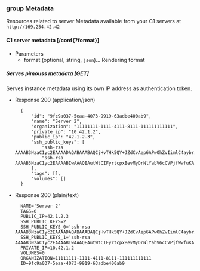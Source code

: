 ### group Metadata

Resources related to server Metadata available from your C1 servers at `http://169.254.42.42`

#### C1 server metadata [/conf{?format}]

+ Parameters
    + format (optional, string, `json`)... Rendering format

##### Serves pimouss metadata [GET]
Serves instance metadata using its own IP address as authentication token.

+ Response 200 (application/json)

        {
            "id": "9fc9a037-5eaa-4073-9919-63adbe400ab9",
            "name": "Server 2",
            "organization": "11111111-1111-4111-8111-111111111111",
            "private_ip": "10.42.1.2",
            "public_ip": "42.1.2.3",
            "ssh_public_keys": [
                "ssh-rsa AAAAB3NzaC1yc2EAAAADAQABAAABAQCjHvTHk5QY+JZdCvAep6APwOhZvIimlC4aybrXkGSBxpNeZI1f+AexDuFFWGZPb1y135pgTAc7VXpKD2FU2xd4EwsSTHaBcaBIs1HkhpFScTwN15IfLiefIHgjgveP/8U8AKQvCK7oecz3egjvqNtBDDj9cHySpQ6w5Zq/rtF7Ku8xAfBa78NEQrwaYvdfHqI/1APeoo61MJse+xZH2LVHX1EZp79jRbHny/0WkZifVXudDCmM9aqI3G1ZgWTWvFxHW/HTkSLz1v8OHD1ZPOEjIIKLxCoYE4kukK2eVZVUWFb+iU+u6GunwqWUa6W/g+0NzpEoSHVcasIC88d3tBZD",
                "ssh-rsa AAAAB3NzaC1yc2EAAAABIwAAAQEAutWtCIFyrtcpxBevMyDrNlYabV6cCVPjfWwfuKABofuWwCSX8gP2gSnmjQCdtTwYnz/vAuAXbKxn8pxtUy4c24oRvtwqHpEsFDMpzzMzWtghQFOHEd7NWzda3yDGCaJ8OFD1IkiFad5QNKmOt8nlERBUK9cwbPjzhTnP/o2Odn5nJJ8WySn0/TWwMaHH6hpZTtKMSrIn06Fo5MviPfeZ9Loe8IfgV7llB7ITMFTUKP5vPVvMlPJi8MYeo0AYmhFhbTO5wWj8hK8AJELF9RwMCehcsxjDRxKKbxiv9RL3yIdBH0dftlaNX5rYazRp4zB2BYvfPNjhpTqrY2RdPYAvTw=="
            ],
            "tags": [],
            "volumes": []
        }

+ Response 200 (plain/text)

        NAME='Server 2'
        TAGS=0
        PUBLIC_IP=42.1.2.3
        SSH_PUBLIC_KEYS=2
        SSH_PUBLIC_KEYS_0='ssh-rsa AAAAB3NzaC1yc2EAAAADAQABAAABAQCjHvTHk5QY+JZdCvAep6APwOhZvIimlC4aybrXkGSBxpNeZI1f+AexDuFFWGZPb1y135pgTAc7VXpKD2FU2xd4EwsSTHaBcaBIs1HkhpFScTwN15IfLiefIHgjgveP/8U8AKQvCK7oecz3egjvqNtBDDj9cHySpQ6w5Zq/rtF7Ku8xAfBa78NEQrwaYvdfHqI/1APeoo61MJse+xZH2LVHX1EZp79jRbHny/0WkZifVXudDCmM9aqI3G1ZgWTWvFxHW/HTkSLz1v8OHD1ZPOEjIIKLxCoYE4kukK2eVZVUWFb+iU+u6GunwqWUa6W/g+0NzpEoSHVcasIC88d3tBZD'
        SSH_PUBLIC_KEYS_1='ssh-rsa AAAAB3NzaC1yc2EAAAABIwAAAQEAutWtCIFyrtcpxBevMyDrNlYabV6cCVPjfWwfuKABofuWwCSX8gP2gSnmjQCdtTwYnz/vAuAXbKxn8pxtUy4c24oRvtwqHpEsFDMpzzMzWtghQFOHEd7NWzda3yDGCaJ8OFD1IkiFad5QNKmOt8nlERBUK9cwbPjzhTnP/o2Odn5nJJ8WySn0/TWwMaHH6hpZTtKMSrIn06Fo5MviPfeZ9Loe8IfgV7llB7ITMFTUKP5vPVvMlPJi8MYeo0AYmhFhbTO5wWj8hK8AJELF9RwMCehcsxjDRxKKbxiv9RL3yIdBH0dftlaNX5rYazRp4zB2BYvfPNjhpTqrY2RdPYAvTw=='
        PRIVATE_IP=10.42.1.2
        VOLUMES=0
        ORGANIZATION=11111111-1111-4111-8111-111111111111
        ID=9fc9a037-5eaa-4073-9919-63adbe400ab9
